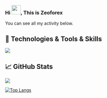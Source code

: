 ### Hi <img src="https://raw.githubusercontent.com/MartinHeinz/MartinHeinz/master/wave.gif" width="30px">, This is Zeoforex


You can see all my activity below.

## 🔧 Technologies & Tools & Skills
![](https://img.shields.io/badge/OS-Linux-informational?style=white&logo=linux&logoColor=black&color=FCC624)

## &#x1f4c8; GitHub Stats
<a href="https://github.com/Zeoforex/Zeoforex">
  <img align="center" src="https://github-readme-stats.vercel.app/api?username=Zeoforex&show_icons=true&theme=radical" />
</a>

[![Top Langs](https://github-readme-stats.vercel.app/api/top-langs/?username=Zeoforex&layout=compact)](https://github.com/anuraghazra/github-readme-stats)


<!--
**Zeoforex/Zeoforex** is a ✨ _special_ ✨ repository because its `README.md` (this file) appears on your GitHub profile.


